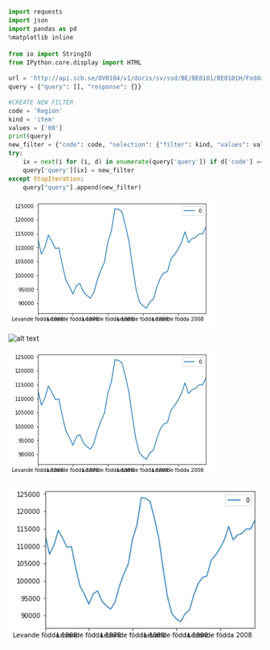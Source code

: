 ```python
import requests
import json
import pandas as pd
%matplotlib inline

from io import StringIO
from IPython.core.display import HTML
```


```python
url = 'http://api.scb.se/OV0104/v1/doris/sv/ssd/BE/BE0101/BE0101H/FoddaK'
query = {"query": [], "response": {}}
```


```python
#CREATE NEW FILTER
code = 'Region'
kind = 'item'
values = ['00']
print(query)
new_filter = {"code": code, "selection": {"filter": kind, "values": values}}
try:
    ix = next(i for (i, d) in enumerate(query['query']) if d['code'] == code)
    query['query'][ix] = new_filter
except StopIteration:
    query["query"].append(new_filter)
```

![Alt text](output_6_1.png?raw=true "Title")


![alt text](https://github.com/Hjartarson/Hjartarson.github.io/_posts/output_6_1.png "Logo Title Text 1")


![alt text](https://github.com/Hjartarson/Hjartarson.github.io/blob/master/_posts/output_6_1.png "Logo Title Text 1")

<div style='float: center'>
  <img style='width: 600px' src="https://github.com/Hjartarson/Hjartarson.github.io/blob/master/_posts/output_6_1.png"></img>
</div>
